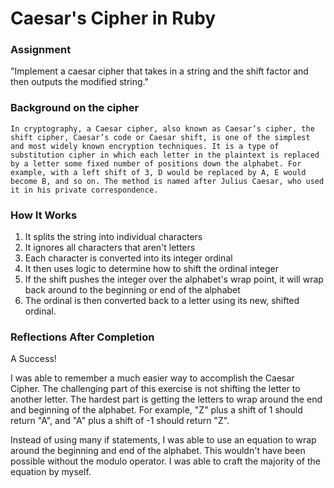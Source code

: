 # Caesar's Cipher in Ruby

### Assignment
"Implement a caesar cipher that takes in a string and the shift factor and then outputs the modified string."

### Background on the cipher

    In cryptography, a Caesar cipher, also known as Caesar’s cipher, the shift cipher, Caesar’s code or Caesar shift, is one of the simplest and most widely known encryption techniques. It is a type of substitution cipher in which each letter in the plaintext is replaced by a letter some fixed number of positions down the alphabet. For example, with a left shift of 3, D would be replaced by A, E would become B, and so on. The method is named after Julius Caesar, who used it in his private correspondence.

### How It Works

1. It splits the string into individual characters
2. It ignores all characters that aren't letters
3. Each character is converted into its integer ordinal
4. It then uses logic to determine how to shift the ordinal integer
5. If the shift pushes the integer over the alphabet's wrap point, it will wrap back around to the beginning or end of the alphabet
6. The ordinal is then converted back to a letter using its new, shifted ordinal.

### Reflections After Completion

A Success!

I was able to remember a much easier way to accomplish the Caesar Cipher. The challenging part of this exercise is not shifting the letter to another letter. The hardest part is getting the letters to wrap around the end and beginning of the alphabet. For example, "Z" plus a shift of 1 should return "A", and "A" plus a shift of -1 should return "Z". 

Instead of using many if statements, I was able to use an equation to wrap around the beginning and end of the alphabet. This wouldn't have been possible without the modulo operator. I was able to craft the majority of the equation by myself.